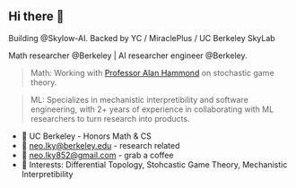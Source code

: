 ## Hi there 👋

Building @Skylow-AI. Backed by YC / MiraclePlus / UC Berkeley SkyLab

Math researcher @Berkeley | AI researcher engineer @Berkeley.

> Math: Working with [Professor Alan Hammond](<https://math.berkeley.edu/~alanmh/>) on stochastic game theory.

> ML: Specializes in mechanistic interpretibility and software engineering, with 2+ years of experience in collaborating with ML researchers to turn research into products.

- 🌱 UC Berkeley - Honors Math & CS
- 📧 <neo.lky@berkeley.edu> - research related
- 📧 <neo.lky852@gmail.com> - grab a coffee
- 📖 Interests: Differential Topology, Stohcastic Game Theory, Mechanistic Interpretibility
